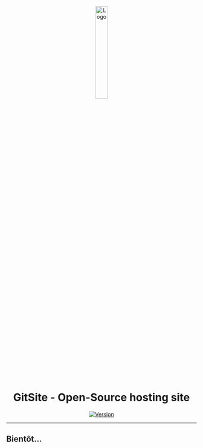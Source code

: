 <div align="center">
  <a href="https://gitsite.dev"><img src="https://gitsite.dev/images/gitsite.png" alt="Logo" width="25%" height="auto"></a>

# GitSite - Open-Source hosting site
  [![Version](https://custom-icon-badges.demolab.com/badge/Site%20:-v0.2.0-ff6666?logo=gitsite&labelColor=23272A)](https://github.com/20syldev/gitsite/releases/latest)
</div>

---

## Bientôt...
